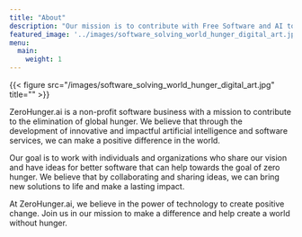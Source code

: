 ```yaml
---
title: "About"
description: "Our mission is to contribute with Free Software and AI to the United Nations Sustainable Development Goal 2: Zero Hunger"
featured_image: '../images/software_solving_world_hunger_digital_art.jpg'
menu:
  main:
    weight: 1
---
```

{{< figure src="/images/software_solving_world_hunger_digital_art.jpg" title="" >}}

ZeroHunger.ai is a non-profit software business with a mission to contribute to the elimination of global hunger. We believe that through the development of innovative and impactful artificial intelligence and software services, we can make a positive difference in the world.

Our goal is to work with individuals and organizations who share our vision and have ideas for better software that can help towards the goal of zero hunger. We believe that by collaborating and sharing ideas, we can bring new solutions to life and make a lasting impact.

At ZeroHunger.ai, we believe in the power of technology to create positive change. Join us in our mission to make a difference and help create a world without hunger.